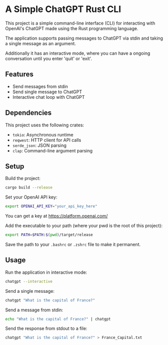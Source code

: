 # A Simple ChatGPT Rust CLI

This project is a simple command-line interface (CLI) for interacting with OpenAI's ChatGPT made using the Rust programming language. 

The application supports passing messages to ChatGPT via stdin and taking a single message as an argument.

Additionally it has an interactive mode, where you can have a ongoing conversation until you enter 'quit' or 'exit'.

## Features

- Send messages from stdin
- Send single message to ChatGPT
- Interactive chat loop with ChatGPT

## Dependencies

This project uses the following crates:

- `tokio`: Asynchronous runtime
- `reqwest`: HTTP client for API calls
- `serde_json`: JSON parsing
- `clap`: Command-line argument parsing

## Setup

Build the project:
```bash
cargo build --release
```
Set your OpenAI API key:
```bash
export OPENAI_API_KEY="your_api_key_here"
```
You can get a key at https://platform.openai.com/

Add the executable to your path (where your pwd is the root of this project):
```bash
export PATH=$PATH:$(pwd)/target/release
```
Save the path to your `.bashrc` or `.zshrc` file to make it permanent.

## Usage

Run the application in interactive mode:
```bash
chatgpt --interactive
```
Send a single message:
```bash
chatgpt "What is the capital of France?"
```
Send a message from stdin:
```bash
echo "What is the capital of France?" | chatgpt
```
Send the response from stdout to a file:
```bash
chatgpt "What is the capital of France?" > France_Capital.txt
```
